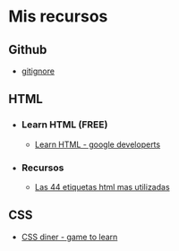 # Mis recursos 

## Github
* [gitignore](https://www.toptal.com/developers/gitignore/) 


## HTML
 * ### Learn HTML (FREE)
	 * [Learn HTML - google developerts](https://web.dev/learn/html/)

* ### Recursos
	* [Las 44 etiquetas html mas utilizadas](https://platzi.com/blog/etiquetas-html-debes-conocer/)

## CSS
* [CSS diner - game to learn](https://flukeout.github.io/)
